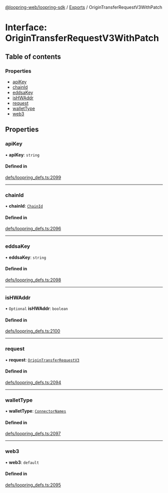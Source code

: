 [@loopring-web/loopring-sdk](../README.md) / [Exports](../modules.md) / OriginTransferRequestV3WithPatch

# Interface: OriginTransferRequestV3WithPatch

## Table of contents

### Properties

- [apiKey](OriginTransferRequestV3WithPatch.md#apikey)
- [chainId](OriginTransferRequestV3WithPatch.md#chainid)
- [eddsaKey](OriginTransferRequestV3WithPatch.md#eddsakey)
- [isHWAddr](OriginTransferRequestV3WithPatch.md#ishwaddr)
- [request](OriginTransferRequestV3WithPatch.md#request)
- [walletType](OriginTransferRequestV3WithPatch.md#wallettype)
- [web3](OriginTransferRequestV3WithPatch.md#web3)

## Properties

### apiKey

• **apiKey**: `string`

#### Defined in

[defs/loopring_defs.ts:2099](https://github.com/Loopring/loopring_sdk/blob/fd60be9/src/defs/loopring_defs.ts#L2099)

___

### chainId

• **chainId**: [`ChainId`](../enums/ChainId.md)

#### Defined in

[defs/loopring_defs.ts:2096](https://github.com/Loopring/loopring_sdk/blob/fd60be9/src/defs/loopring_defs.ts#L2096)

___

### eddsaKey

• **eddsaKey**: `string`

#### Defined in

[defs/loopring_defs.ts:2098](https://github.com/Loopring/loopring_sdk/blob/fd60be9/src/defs/loopring_defs.ts#L2098)

___

### isHWAddr

• `Optional` **isHWAddr**: `boolean`

#### Defined in

[defs/loopring_defs.ts:2100](https://github.com/Loopring/loopring_sdk/blob/fd60be9/src/defs/loopring_defs.ts#L2100)

___

### request

• **request**: [`OriginTransferRequestV3`](OriginTransferRequestV3.md)

#### Defined in

[defs/loopring_defs.ts:2094](https://github.com/Loopring/loopring_sdk/blob/fd60be9/src/defs/loopring_defs.ts#L2094)

___

### walletType

• **walletType**: [`ConnectorNames`](../enums/ConnectorNames.md)

#### Defined in

[defs/loopring_defs.ts:2097](https://github.com/Loopring/loopring_sdk/blob/fd60be9/src/defs/loopring_defs.ts#L2097)

___

### web3

• **web3**: `default`

#### Defined in

[defs/loopring_defs.ts:2095](https://github.com/Loopring/loopring_sdk/blob/fd60be9/src/defs/loopring_defs.ts#L2095)
